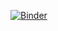 [![Binder](https://mybinder.org/badge_logo.svg)](https://mybinder.org/v2/gh/CamiloFajardo2021/Articulo_modelos_pesos/HEAD)
